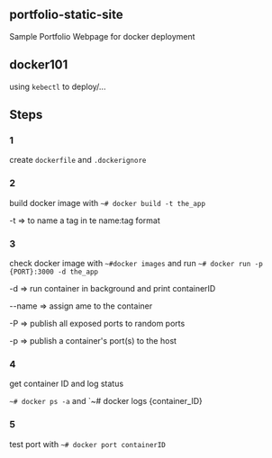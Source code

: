 ## portfolio-static-site
Sample Portfolio Webpage for docker deployment

## docker101
using `kebectl` to deploy/...

## Steps

### 1

create `dockerfile` and `.dockerignore`

### 2

build docker image with `~# docker build -t the_app`

-t => to name a tag in te name:tag format

### 3

check docker image with `~#docker images` and run `~# docker run -p {PORT}:3000 -d the_app`

-d => run container in background and print containerID

--name => assign ame to the container

-P => publish all exposed ports to random ports

-p => publish a container's port(s) to the host 

### 4

get container ID and log status

`~# docker ps -a` and `~# docker logs {container_ID}

### 5

test port with `~# docker port containerID`




